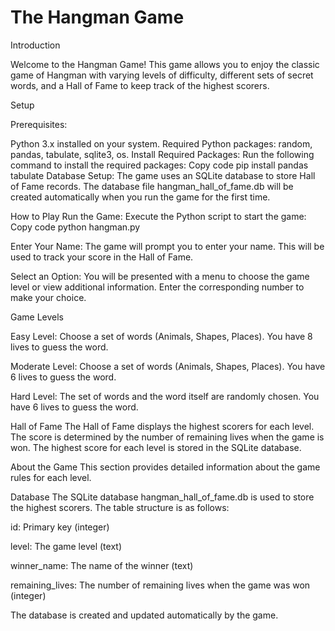 # The Hangman Game
Introduction

Welcome to the Hangman Game! This game allows you to enjoy the classic game of Hangman with varying levels of difficulty, different sets of secret words, and a Hall of Fame to keep track of the highest scorers.

Setup

Prerequisites:

Python 3.x installed on your system.
Required Python packages: random, pandas, tabulate, sqlite3, os.
Install Required Packages:
Run the following command to install the required packages:
Copy code
pip install pandas tabulate
Database Setup:
The game uses an SQLite database to store Hall of Fame records. The database file hangman_hall_of_fame.db will be created automatically when you run the game for the first time.


How to Play
Run the Game:
Execute the Python script to start the game:
Copy code
python hangman.py

Enter Your Name:
The game will prompt you to enter your name. This will be used to track your score in the Hall of Fame.

Select an Option:
You will be presented with a menu to choose the game level or view additional information. Enter the corresponding number to make your choice.

Game Levels

Easy Level:
Choose a set of words (Animals, Shapes, Places).
You have 8 lives to guess the word.

Moderate Level:
Choose a set of words (Animals, Shapes, Places).
You have 6 lives to guess the word.

Hard Level:
The set of words and the word itself are randomly chosen.
You have 6 lives to guess the word.

Hall of Fame
The Hall of Fame displays the highest scorers for each level. The score is determined by the number of remaining lives when the game is won. The highest score for each level is stored in the SQLite database.

About the Game
This section provides detailed information about the game rules for each level.

Database
The SQLite database hangman_hall_of_fame.db is used to store the highest scorers. The table structure is as follows:

id: Primary key (integer)

level: The game level (text)

winner_name: The name of the winner (text)

remaining_lives: The number of remaining lives when the game was won (integer)

The database is created and updated automatically by the game.

